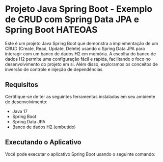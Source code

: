 # Projeto Java Spring Boot - Exemplo de CRUD com Spring Data JPA e Spring Boot HATEOAS

Este é um projeto Java Spring Boot que demonstra a implementação de um CRUD (Create, Read, Update, Delete) usando o Spring Data JPA para interagir com um banco de dados H2 em memória. A escolha do banco de dados H2 permite uma configuração fácil e rápida, facilitando o foco no desenvolvimento do projeto em si. Além disso, exploramos os conceitos de inversão de controle e injeção de dependências.

## Requisitos

Certifique-se de ter as seguintes ferramentas instaladas em seu ambiente de desenvolvimento:

- Java 17
- Spring Boot
- Spring Data JPA
- Banco de dados H2 (embutido)

## Executando o Aplicativo

Você pode executar o aplicativo Spring Boot usando o seguinte comando:

